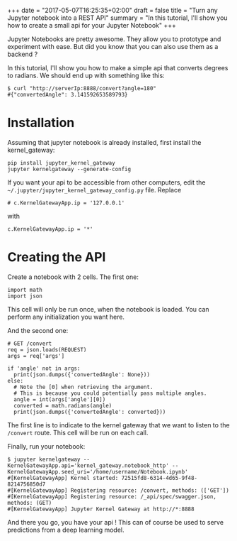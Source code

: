 +++
date = "2017-05-07T16:25:35+02:00"
draft = false
title = "Turn any Jupyter notebook into a REST API"
summary = "In this tutorial, I'll show you how to create a small api for your Jupyter Notebook"
+++

Jupyter Notebooks are pretty awesome. They allow you to prototype and experiment with ease. But did you know that you can also use them as a backend ?

In this tutorial, I'll show you how to make a simple api that converts degrees to radians. We should end up with something like this:


    $ curl "http://serverIp:8888/convert?angle=180"
    #{"convertedAngle": 3.141592653589793}

# Installation
Assuming that jupyter notebook is already installed, first install the kernel_gateway:

    pip install jupyter_kernel_gateway
    jupyter kernelgateway --generate-config

If you want your api to be accessible from other computers, edit the `~/.jupyter/jupyter_kernel_gateway_config.py` file. Replace

    # c.KernelGatewayApp.ip = '127.0.0.1'

with

    c.KernelGatewayApp.ip = '*'

# Creating the API
Create a notebook with 2 cells. The first one:

    import math
    import json

This cell will only be run once, when the notebook is loaded. You can perform any initialization you want here.

And the second one:

    # GET /convert
    req = json.loads(REQUEST)
    args = req['args']

    if 'angle' not in args:
      print(json.dumps({'convertedAngle': None}))
    else:
      # Note the [0] when retrieving the argument.
      # This is because you could potentially pass multiple angles.
      angle = int(args['angle'][0])
      converted = math.radians(angle)
      print(json.dumps({'convertedAngle': converted}))

The first line is to indicate to the kernel gateway that we want to listen to the `/convert` route. This cell will be run on each call.

Finally, run your notebook:

    $ jupyter kernelgateway --KernelGatewayApp.api='kernel_gateway.notebook_http' --KernelGatewayApp.seed_uri='/home/username/Notebook.ipynb'
    #[KernelGatewayApp] Kernel started: 72515fd8-6314-4d65-9f48-8214756850d7
    #[KernelGatewayApp] Registering resource: /convert, methods: (['GET'])
    #[KernelGatewayApp] Registering resource: /_api/spec/swagger.json, methods: (GET)
    #[KernelGatewayApp] Jupyter Kernel Gateway at http://*:8888

And there you go, you have your api ! This can of course be used to serve predictions from a deep learning model.
